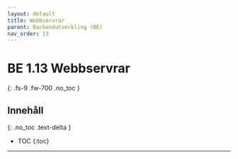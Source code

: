 ```yaml
---
layout: default
title: Webbservrar
parent: Backendutveckling (BE)
nav_order: 13
---
```


# BE 1.13 Webbservrar
{: .fs-9 .fw-700 .no_toc }

## Innehåll
{: .no_toc .text-delta }

- TOC
{:toc}

---
